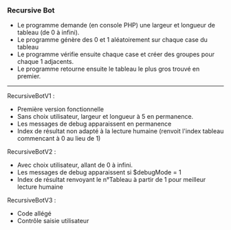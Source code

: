 ### Recursive Bot

- Le programme demande (en console PHP) une largeur et longueur de tableau (de 0 à infini).
- Le programme génère des 0 et 1 aléatoirement sur chaque case du tableau
- Le programme vérifie ensuite chaque case et créer des groupes pour chaque 1 adjacents.
- Le programme retourne ensuite le tableau le plus gros trouvé en premier.


<hr>
 RecursiveBotV1 : 

+ Première version fonctionnelle 
+ Sans choix utilisateur, largeur et longueur à 5 en permanence.
+ Les messages de debug apparaissent en permanence
+ Index de résultat non adapté à la lecture humaine (renvoit l'index tableau commencant à 0 au lieu de 1)

RecursiveBotV2 :

+ Avec choix utilisateur, allant de 0 à infini.
+ Les messages de debug apparaissent si $debugMode = 1
+ Index de résultat renvoyant le n°Tableau à partir de 1 pour meilleur lecture humaine

RecursiveBotV3 :

+ Code allégé
+ Contrôle saisie utilisateur


